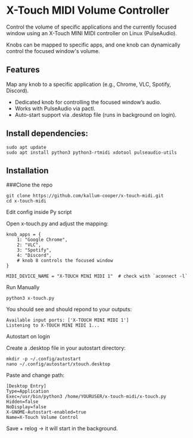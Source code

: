 

# X-Touch MIDI Volume Controller

Control the volume of specific applications and the currently focused window using an X-Touch MINI MIDI controller on Linux (PulseAudio).

Knobs can be mapped to specific apps, and one knob can dynamically control the focused window's volume.


## Features
Map any knob to a specific application (e.g., Chrome, VLC, Spotify, Discord).

- Dedicated knob for controlling the focused window’s audio.
- Works with PulseAudio via pactl.
- Auto-start support via .desktop file (runs in background on login).
## Install dependencies:



```
sudo apt update
sudo apt install python3 python3-rtmidi xdotool pulseaudio-utils

```


## Installation

###Clone the repo

```
git clone https://github.com/kallum-cooper/x-touch-midi.git
cd x-touch-midi
```
Edit config inside Py script

Open x-touch.py and adjust the mapping:

```
knob_apps = {
    1: "Google Chrome",
    2: "VLC",
    3: "Spotify",
    4: "Discord",
    # knob 8 controls the focused window
}

MIDI_DEVICE_NAME = "X-TOUCH MINI MIDI 1"  # check with `aconnect -l`

```

Run Manually

```
python3 x-touch.py
```

You should see and should repond to your outputs:

```
Available input ports: ['X-TOUCH MINI MIDI 1']
Listening to X-TOUCH MINI MIDI 1...
```

Autostart on login

Create a .desktop file in your autostart directory:
```
mkdir -p ~/.config/autostart
nano ~/.config/autostart/xtouch.desktop
```
Paste and change path:
```
[Desktop Entry]
Type=Application
Exec=/usr/bin/python3 /home/YOURUSER/x-touch-midi/x-touch.py
Hidden=false
NoDisplay=false
X-GNOME-Autostart-enabled=true
Name=X-Touch Volume Control
```

Save + relog → it will start in the background.

